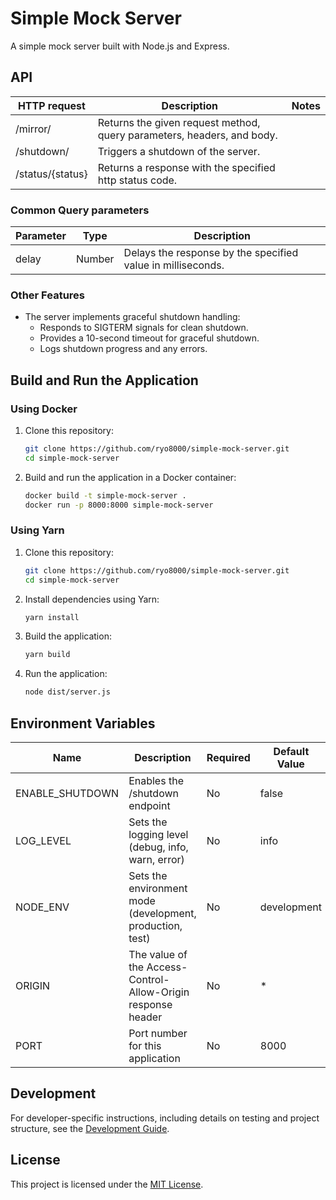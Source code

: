 # Simple Mock Server

A simple mock server built with Node.js and Express.

## API

| HTTP request     | Description                                                            | Notes |
| ---------------- | ---------------------------------------------------------------------- | ----- |
| /mirror/         | Returns the given request method, query parameters, headers, and body. |       |
| /shutdown/       | Triggers a shutdown of the server.                                     |       |
| /status/{status} | Returns a response with the specified http status code.                |       |

### Common Query parameters

| Parameter | Type   | Description                                                 |
| --------- | ------ | ----------------------------------------------------------- |
| delay     | Number | Delays the response by the specified value in milliseconds. |

### Other Features

- The server implements graceful shutdown handling:
  - Responds to SIGTERM signals for clean shutdown.
  - Provides a 10-second timeout for graceful shutdown.
  - Logs shutdown progress and any errors.

## Build and Run the Application

### Using Docker

1. Clone this repository:

   ```bash
   git clone https://github.com/ryo8000/simple-mock-server.git
   cd simple-mock-server
   ```

2. Build and run the application in a Docker container:

   ```bash
   docker build -t simple-mock-server .
   docker run -p 8000:8000 simple-mock-server
   ```

### Using Yarn

1. Clone this repository:

   ```bash
   git clone https://github.com/ryo8000/simple-mock-server.git
   cd simple-mock-server
   ```

2. Install dependencies using Yarn:

   ```bash
   yarn install
   ```

3. Build the application:

   ```bash
   yarn build
   ```

4. Run the application:

   ```bash
   node dist/server.js
   ```

## Environment Variables

| Name            | Description                                                  | Required | Default Value |
| --------------- | ------------------------------------------------------------ | -------- | ------------- |
| ENABLE_SHUTDOWN | Enables the /shutdown endpoint                               | No       | false         |
| LOG_LEVEL       | Sets the logging level (debug, info, warn, error)            | No       | info          |
| NODE_ENV        | Sets the environment mode (development, production, test)    | No       | development   |
| ORIGIN          | The value of the Access-Control-Allow-Origin response header | No       | \*            |
| PORT            | Port number for this application                             | No       | 8000          |

## Development

For developer-specific instructions, including details on testing and project structure, see the [Development Guide](./docs/DEVELOPMENT_GUIDE.md).

## License

This project is licensed under the [MIT License](./LICENSE).

